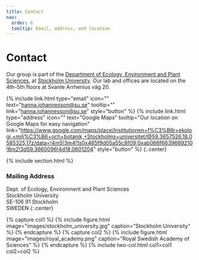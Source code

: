 ```yaml
---
title: Contact
nav:
  order: 6
  tooltip: Email, address, and location
---
```


# <i class="fas fa-envelope"></i>Contact

Our group is part of the [Department of Ecology, Environment and Plant Sciences](https://www.su.se/department-of-ecology-environment-and-plant-sciences/), at [Stockholm University](https://www.su.se/). Our lab and offices are located on the 4th-5th floors at Svante Arrhenius väg 20.

{%
  include link.html
  type="email"
  icon=""
  text="hanna.johannesson@su.se"
  tooltip=""
  link="hanna.johannesson@su.se"
  style="button"
%}
{%
  include link.html
  type="address"
  icon=""
  text="Google Maps"
  tooltip="Our location on Google Maps for easy navigation"
  link="https://www.google.com/maps/place/Institutionen+f%C3%B6r+ekologi,+milj%C3%B6+och+botanik,+Stockholms+universitet/@59.3657526,18.0585325,17z/data=!4m5!3m4!1s0x465f9d05a55c8f09:0xab066f6639689210!8m2!3d59.3660096!4d18.0601204"
  style="button"
%}
{:.center}

{% include section.html %}

### <i class="fas fa-mail-bulk"></i>Mailing Address

Dept. of Ecology, Environment and Plant Sciences<br>
Stockholm University<br>
SE-106 91 Stockholm<br>
SWEDEN
{:.center}

{% capture col1 %}
{%
  include figure.html
  image="images/stockholm_university.jpg"
  caption="Stockholm University"
%}
{% endcapture %}
{% capture col2 %}
{%
  include figure.html
  image="images/royal_academy.png"
  caption="Royal Swedish Academy of Sciences"
%}
{% endcapture %}
{% include two-col.html col1=col1 col2=col2 %}
